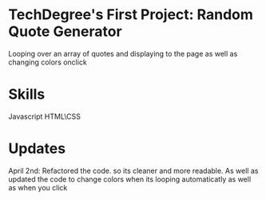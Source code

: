 # TechDegree's First Project: Random Quote Generator

Looping over an array of quotes and displaying to the page as well as changing colors onclick

# Skills 
Javascript
HTML\CSS

# Updates

April 2nd: Refactored the code. so its cleaner and more readable. As well as updated the code to change colors when its looping automaticatly as well as when you click
